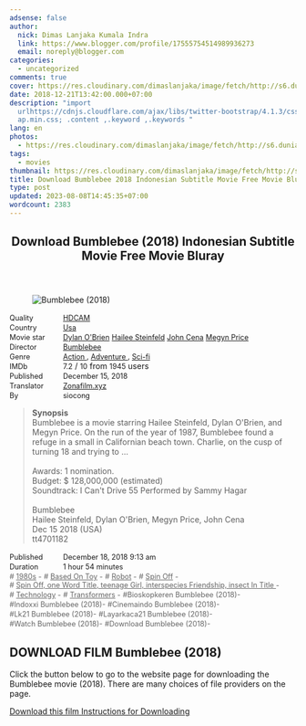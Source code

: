 ```yaml
---
adsense: false
author:
  nick: Dimas Lanjaka Kumala Indra
  link: https://www.blogger.com/profile/17555754514989936273
  email: noreply@blogger.com
categories:
  - uncategorized
comments: true
cover: https://res.cloudinary.com/dimaslanjaka/image/fetch/http://s6.dunia21.net/wp-content/uploads/2018/12/film-bumblebee-2018-lk21.jpg
date: 2018-12-21T13:42:00.000+07:00
description: "import
  urlhttps://cdnjs.cloudflare.com/ajax/libs/twitter-bootstrap/4.1.3/css/bootstr\
  ap.min.css; .content ,.keyword ,.keywords "
lang: en
photos:
  - https://res.cloudinary.com/dimaslanjaka/image/fetch/http://s6.dunia21.net/wp-content/uploads/2018/12/film-bumblebee-2018-lk21.jpg
tags:
  - movies
thumbnail: https://res.cloudinary.com/dimaslanjaka/image/fetch/http://s6.dunia21.net/wp-content/uploads/2018/12/film-bumblebee-2018-lk21.jpg
title: Download Bumblebee 2018 Indonesian Subtitle Movie Free Movie Bluray
type: post
updated: 2023-08-08T14:45:35+07:00
wordcount: 2383
---
```


<div>
  <style>
    @import url("https://cdnjs.cloudflare.com/ajax/libs/twitter-bootstrap/4.1.3/css/bootstrap.min.css");
    .content *,
    .keyword *,
    .keywords * {
      max-width: 100%;
    }
    .keywords h3 {
      margin-right: 15px;
      color: #666;
    }
    .keywords h3::before {
      content: "#";
    }
    .keywords h3::after {
      content: "-";
    }
    .content h3 {
      display: inline-block;
    }
    .keywords h3 {
      display: block;
    }
    .content-wrapper {
      position: relative;
    }
    .content-wrapper::before {
      background: -moz-linear-gradient(top, rgba(255, 255, 255, 0) 0, rgba(255, 255, 255, 1) 100%);
      background: -webkit-linear-gradient(top, rgba(255, 255, 255, 0) 0, rgba(255, 255, 255, 1) 100%);
      background: linear-gradient(
        to bottom,
        rgba(255, 255, 255, 0) 0,
        rgba(255, 255, 255, 1) 100%
      ); /*filter: progid: DXImageTransform.Microsoft.gradient(startColorstr='#00ffffff', endColorstr='#ffffff', GradientType=0);*/
      bottom: 0;
      left: 0;
      position: absolute;
      width: 100%;
      color: #fff;
      height: 50px; /*content: '';*/ /*z-index: 3*/
    }
    .keywords h3 a {
      color: #666;
    }
    .content {
      position: relative;
    }
    .content h2,
    .content h3 {
      font-style: normal;
      display: inline-block;
      font-weight: 400;
      margin: 0;
      padding: 0;
      font-size: 90%;
    }
    .content-media,
    .show-more {
      font-size: 80%;
    }
    .content h2 {
      width: 90px;
    }
    .content-poster {
      margin-bottom: 10px;
    }
  </style>
  <article class="post">
    <header class="post-header">
      <h1 for="title">
        <span class="notranslate">Download Bumblebee (2018) Indonesian Subtitle Movie Free Movie Bluray</span>
      </h1>
    </header>
    <div class="content-wrapper" id="movie-detail">
      <div class="row toggle-more">
        <div class="col-xs-2 content-poster">
          <figure>
            <img
              src="https://res.cloudinary.com/dimaslanjaka/image/fetch/http://s6.dunia21.net/wp-content/uploads/2018/12/film-bumblebee-2018-lk21.jpg"
              alt="Bumblebee (2018)"
              title="Watch Bumblebee (2018) Indonesian Subtitles Streaming Movie Free Download Online"
              class="img-thumbnail"
            />
          </figure>
        </div>
        <div class="col-xs-10 content">
          <div>
            <h2><span class="notranslate">Quality</span></h2>
            <h3>
              <span class="notranslate">
                <a
                  href="http://webmanajemen.com/search/?q=quality%20hdcam"
                  title="List of the latest and most complete HDCAM films"
                >
                  HDCAM
                </a>
              </span>
            </h3>
          </div>
          <div>
            <h2><span class="notranslate">Country</span></h2>
            <h3>
              <span class="notranslate">
                <a
                  href="http://webmanajemen.com/search/?q=country%20usa"
                  title="List of the latest and most complete films made in the USA"
                >
                  Usa
                </a>
              </span>
            </h3>
          </div>
          <div>
            <h2><span class="notranslate">Movie star</span></h2>
            <h3>
              <span class="notranslate">
                <a href="http://webmanajemen.com/search/?q=artist%20dylan%20obrien">Dylan O'Brien</a>
              </span>
            </h3>
            <h3>
              <span class="notranslate">
                <a href="http://webmanajemen.com/search/?q=artist%20hailee%20steinfeld">Hailee Steinfeld</a>
              </span>
            </h3>
            <h3>
              <span class="notranslate">
                <a href="http://webmanajemen.com/search/?q=artist%20john%20cena">John Cena</a>
              </span>
            </h3>
            <h3>
              <span class="notranslate">
                <a href="http://webmanajemen.com/search/?q=artist%20megyn%20price">Megyn Price</a>
              </span>
            </h3>
          </div>
          <div>
            <h2><span class="notranslate">Director</span></h2>
            <h3>
              <span class="notranslate">
                <a href="http://webmanajemen.com/search/?q=director%20bumblebee">Bumblebee</a>
              </span>
            </h3>
          </div>
          <div>
            <h2><span class="notranslate">Genre</span></h2>
            <h3>
              <span class="notranslate">
                <a
                  href="http://webmanajemen.com/search/?q=genre%20action"
                  title="List of the latest and most complete films Genres"
                >
                  Action
                </a>
                ,
                <a
                  href="http://webmanajemen.com/search/?q=genre%20adventure"
                  title="List of the latest and most complete films Genres"
                >
                  Adventure
                </a>
                ,
                <a
                  href="http://webmanajemen.com/search/?q=genre%20sci%20fi"
                  title="List of the latest and most complete films Genres"
                >
                  Sci-fi
                </a>
              </span>
            </h3>
          </div>
          <div>
            <h2><span class="notranslate">IMDb</span></h2>
            <h3><span class="notranslate">7.2</span></h3>
            <span class="notranslate">/</span>
            <h3><span class="notranslate">10</span></h3>
            <span class="notranslate">from</span>
            <h3><span class="notranslate">1945</span></h3>
            <span class="notranslate">users</span>
          </div>
          <div>
            <h2><span class="notranslate">Published</span></h2>
            <h3><span class="notranslate">December 15, 2018</span></h3>
          </div>
          <div>
            <h2><span class="notranslate">Translator</span></h2>
            <h3>
              <span class="notranslate">
                <a href="http://webmanajemen.com/search/?q=translator%20zonafilm%20xyz">Zonafilm.xyz</a>
              </span>
            </h3>
          </div>
          <div>
            <h2><span class="notranslate">By</span></h2>
            <h3><span class="notranslate">siocong</span></h3>
          </div>
          <blockquote>
            <span class="notranslate"><strong>Synopsis</strong></span>
            <br />
            <span class="notranslate">
              Bumblebee is a movie starring Hailee Steinfeld, Dylan O'Brien, and Megyn Price.
            </span>
            <span class="notranslate">
              On the run of the year of 1987, Bumblebee found a refuge in a small in Californian beach town.
            </span>
            <span class="notranslate">Charlie, on the cusp of turning 18 and trying to ...</span>
            <br />
            <br />
            <span class="notranslate">Awards: 1 nomination.</span>
            <br />
            <span class="notranslate">Budget: $ 128,000,000 (estimated)</span>
            <br />
            <span class="notranslate">Soundtrack: I Can't Drive 55 Performed by Sammy Hagar</span>
            <br />
            <span><br /></span>
            <span class="notranslate"><span>Bumblebee</span></span>
            <span><br /></span>
            <span class="notranslate"><span>Hailee Steinfeld, Dylan O'Brien, Megyn Price, John Cena</span></span>
            <span><br /></span>
            <span class="notranslate"><span>Dec 15 2018 (USA)</span></span>
            <span><br /></span>
            <span class="notranslate"><span>tt4701182</span></span>
          </blockquote>
          <div>
            <h2><span class="notranslate">Published</span></h2>
            <h3><span class="notranslate">December 18, 2018 9:13 am</span></h3>
          </div>
          <div>
            <h2><span class="notranslate">Duration</span></h2>
            <h3><span class="notranslate">1 hour 54 minutes</span></h3>
          </div>
          <div class="keywords">
            <h3>
              <span class="notranslate"><a href="http://webmanajemen.com/search/?q=tag%201980s">1980s</a></span>
            </h3>
            <h3>
              <span class="notranslate">
                <a href="http://webmanajemen.com/search/?q=tag%20based%20on%20toy">Based On Toy</a>
              </span>
            </h3>
            <h3>
              <span class="notranslate"><a href="http://webmanajemen.com/search/?q=tag%20robot">Robot</a></span>
            </h3>
            <h3>
              <span class="notranslate"><a href="http://webmanajemen.com/search/?q=tag%20spin%20off">Spin Off</a></span>
            </h3>
            <h3>
              <span class="notranslate">
                <a
                  href="http://webmanajemen.com/search/?q=tag%20spin%20offone%20word%20titleteenage%20girlinterspecies%20friendshipinsect%20in%20title"
                >
                  Spin Off, one Word Title, teenage Girl, interspecies Friendship, insect In Title
                </a>
              </span>
            </h3>
            <h3>
              <span class="notranslate">
                <a href="http://webmanajemen.com/search/?q=tag%20technology">Technology</a>
              </span>
            </h3>
            <h3>
              <span class="notranslate">
                <a href="http://webmanajemen.com/search/?q=tag%20transformers">Transformers</a>
              </span>
            </h3>
            <h3><span class="notranslate">Bioskopkeren Bumblebee (2018)</span></h3>
            <h3><span class="notranslate">Indoxxi Bumblebee (2018)</span></h3>
            <h3><span class="notranslate">Cinemaindo Bumblebee (2018)</span></h3>
            <h3><span class="notranslate">Lk21 Bumblebee (2018)</span></h3>
            <h3><span class="notranslate">Layarkaca21 Bumblebee (2018)</span></h3>
            <h3><span class="notranslate">Watch Bumblebee (2018)</span></h3>
            <h3><span class="notranslate">Download Bumblebee (2018)</span></h3>
          </div>
        </div>
      </div>
    </div>
  </article>
  <div class="download-movie" id="download-movie">
    <h2><span class="notranslate">DOWNLOAD FILM Bumblebee (2018)</span></h2>
    <p>
      <span class="notranslate">
        Click the button below to go to the website page for downloading the Bumblebee movie (2018).
      </span>
      <span class="notranslate">There are many choices of file providers on the page.</span>
    </p>
    <a
      href="http://dl.layarkaca21.vip/get/bumblebee-2018"
      target="_blank"
      class="btn btn-success"
      rel="noopener noreferer nofollow"
    >
      <i class="fa-download"></i>
    </a>
    <span class="notranslate">
      <a
        href="http://dl.layarkaca21.vip/get/bumblebee-2018"
        target="_blank"
        class="btn btn-success"
        rel="noopener noreferer nofollow"
      >
        Download this film
      </a>
    </span>
    <a
      href="http://webmanajemen.com/search/?q=petunjuk%20cara%20download%20film"
      target="_blank"
      class="btn btn-default"
    >
      <i class="fa-info-circled"></i>
    </a>
    <span class="notranslate">
      <a
        href="http://webmanajemen.com/search/?q=petunjuk%20cara%20download%20film"
        target="_blank"
        class="btn btn-default"
      >
        Instructions for Downloading
      </a>
    </span>
  </div>
</div>
